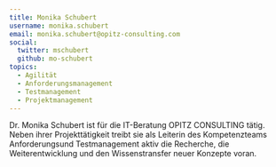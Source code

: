 ```yaml
---
title: Monika Schubert
username: monika.schubert
email: monika.schubert@opitz-consulting.com
social:
  twitter: mschubert
  github: mo-schubert
topics:
  - Agilität
  - Anforderungsmanagement
  - Testmanagement
  - Projektmanagement
---
```


Dr. Monika Schubert ist für die IT-Beratung OPITZ CONSULTING tätig. Neben ihrer Projekttätigkeit treibt sie als Leiterin des Kompetenzteams Anforderungsund Testmanagement aktiv die Recherche, die Weiterentwicklung und den Wissenstransfer neuer Konzepte voran.
